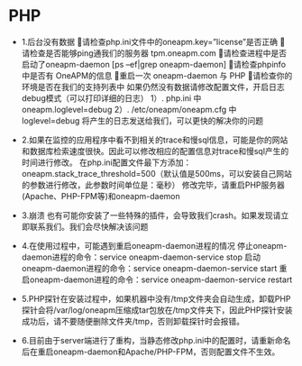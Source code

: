# PHP

+ 1.后台没有数据
请检查php.ini文件中的oneapm.key=”license”是否正确
请检查是否能够ping通我们的服务器 tpm.oneapm.com
请检查进程中是否启动了oneapm-daemon [ps –ef|grep oneapm-daemon]
请检查phpinfo中是否有 OneAPM的信息
重启一次 oneapm-daemon 与 PHP
请检查你的环境是否在我们的支持列表中
如果仍然没有数据请修改配置文件，开启日志 debug模式（可以打印详细的日志）
1）.  php.ini 中 oneapm.loglevel=debug
2）.  /etc/oneapm/oneapm.cfg 中 loglevel=debug
将产生的日志发送给我们，可以更快的解决你的问题

+ 2.如果在监控的应用程序中看不到相关的trace和慢sql信息，可能是你的网站和数据库检索速度很快。因此可以修改相应的配置信息对trace和慢sql产生的时间进行修改。
在php.ini配置文件最下方添加：oneapm.stack_trace_threshold=500（默认值是500ms，可以安装自己网站的参数进行修改，此参数时间单位是：毫秒）
修改完毕，请重启PHP服务器(Apache、PHP-FPM等)和oneapm-daemon

+ 3.崩溃
也有可能你安装了一些特殊的插件，会导致我们crash。如果发现请立即联系我们。我们会尽快解决该问题

+ 4.在使用过程中，可能遇到重启oneapm-daemon进程的情况
停止oneapm-daemon进程的命令：service oneapm-daemon-service stop
启动oneapm-daemon进程的命令：service oneapm-daemon-service start
重启oneapm-daemon进程的命令：service oneapm-daemon-service restart

+ 5.PHP探针在安装过程中，如果机器中没有/tmp文件夹会自动生成，卸载PHP探针会将/var/log/oneapm压缩成tar包放在/tmp文件夹下，因此PHP探针安装成功后，请不要随便删除文件夹/tmp，否则卸载探针时会报错。
+ 6.目前由于server端进行了重构，当静态修改php.ini中的配置时，请重新命名后在重启oneapm-daemon和Apache/PHP-FPM，否则配置文件不生效。